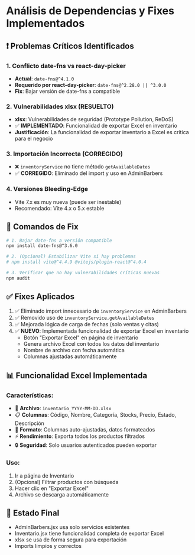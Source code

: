 # Análisis de Dependencias y Fixes Implementados

## ❗ Problemas Críticos Identificados

### 1. Conflicto date-fns vs react-day-picker
- **Actual**: `date-fns@^4.1.0` 
- **Requerido por react-day-picker**: `date-fns@^2.28.0 || ^3.0.0`
- **Fix**: Bajar versión de date-fns a compatible

### 2. Vulnerabilidades xlsx (RESUELTO)
- **xlsx**: Vulnerabilidades de seguridad (Prototype Pollution, ReDoS)
- ✅ **IMPLEMENTADO**: Funcionalidad de exportar Excel en inventario
- **Justificación**: La funcionalidad de exportar inventario a Excel es crítica para el negocio

### 3. Importación Incorrecta (CORREGIDO)
- ❌ `inventoryService` no tiene método `getAvailableDates`
- ✅ **CORREGIDO**: Eliminado del import y uso en AdminBarbers

### 4. Versiones Bleeding-Edge
- Vite 7.x es muy nueva (puede ser inestable)
- Recomendado: Vite 4.x o 5.x estable

## 🔧 Comandos de Fix

```bash
# 1. Bajar date-fns a versión compatible
npm install date-fns@^3.6.0

# 2. (Opcional) Estabilizar Vite si hay problemas
# npm install vite@^4.4.9 @vitejs/plugin-react@^4.0.4

# 3. Verificar que no hay vulnerabilidades críticas nuevas
npm audit
```

## ✅ Fixes Aplicados

1. ✅ Eliminado import innecesario de `inventoryService` en AdminBarbers
2. ✅ Removido uso de `inventoryService.getAvailableDates`
3. ✅ Mejorada lógica de carga de fechas (solo ventas y citas)
4. ✅ **NUEVO**: Implementada funcionalidad de exportar Excel en inventario
   - Botón "Exportar Excel" en página de inventario
   - Genera archivo Excel con todos los datos del inventario
   - Nombre de archivo con fecha automática
   - Columnas ajustadas automáticamente

## 📊 Funcionalidad Excel Implementada

### Características:
- 📁 **Archivo**: `inventario_YYYY-MM-DD.xlsx`
- 📋 **Columnas**: Código, Nombre, Categoría, Stocks, Precio, Estado, Descripción
- 🎨 **Formato**: Columnas auto-ajustadas, datos formateados
- ⚡ **Rendimiento**: Exporta todos los productos filtrados
- 🔒 **Seguridad**: Solo usuarios autenticados pueden exportar

### Uso:
1. Ir a página de Inventario
2. (Opcional) Filtrar productos con búsqueda
3. Hacer clic en "Exportar Excel"
4. Archivo se descarga automáticamente

## 🎯 Estado Final
- AdminBarbers.jsx usa solo servicios existentes
- Inventario.jsx tiene funcionalidad completa de exportar Excel
- xlsx se usa de forma segura para exportación
- Imports limpios y correctos
